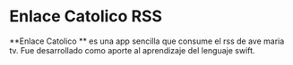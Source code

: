 Enlace Catolico RSS
===========

**Enlace Catolico ** es una app sencilla que consume el rss de ave maria tv. Fue desarrollado como aporte al aprendizaje del lenguaje swift.



